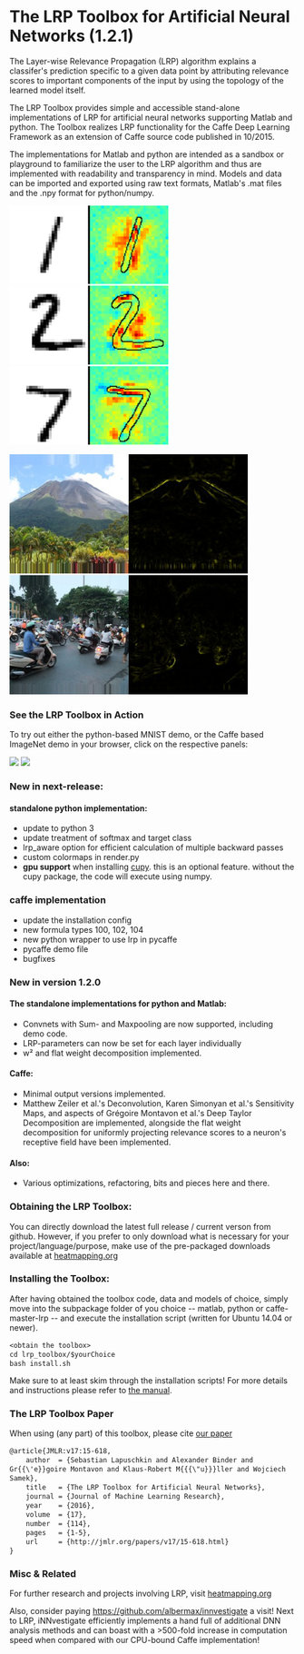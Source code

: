 # The LRP Toolbox for Artificial Neural Networks (1.2.1)

The Layer-wise Relevance Propagation (LRP) algorithm explains a classifer's prediction
specific  to  a  given  data  point  by  attributing
relevance scores to  important  components
of  the  input  by  using  the  topology  of  the  learned  model  itself.

The LRP Toolbox provides simple and accessible stand-alone implementations of LRP for artificial neural networks supporting Matlab and python. The Toolbox realizes LRP functionality for the Caffe Deep Learning Framework as an extension of Caffe source code published in 10/2015.

The  implementations  for  Matlab  and  python  are intended as a sandbox or playground to familiarize the user to the LRP algorithm and  thus are implemented with readability and transparency in mind.  Models and data can be imported and exported using raw text formats, Matlab's .mat files and the .npy format for python/numpy.

<img src="doc/images/1.png" width="280"><img src="doc/images/2.png" width="280"><img src="doc/images/7.png" width="280">

<img src="doc/images/volcano2.jpg" width="210"><img src="doc/images/volcano2_hm.jpg" width="210">
<img src="doc/images/scooter10.jpg" width="210"><img src="doc/images/scooter_10_hm.jpg" width="210">


### See the LRP Toolbox in Action
To try out either the python-based MNIST demo, or the Caffe based ImageNet demo in your browser, click on the respective panels:

[<img src="http://heatmapping.org/images/mnist.png" width=210>](http://heatmapping.org/mnist.html)
[<img src="http://heatmapping.org/images/caffe.png" width=210>](http://heatmapping.org/caffe.html)


### New in next-release:
#### standalone python implementation:
* update to python 3
* update treatment of softmax and target class
* lrp_aware option for efficient calculation of multiple backward passes
* custom colormaps in render.py
* __gpu support__ when installing [cupy](https://github.com/cupy/cupy). this is an optional feature. without the cupy package, the code will execute using numpy.

### caffe implementation
* update the installation config
* new formula types 100, 102, 104
* new python wrapper to use lrp in pycaffe
* pycaffe demo file
* bugfixes


### New in version 1.2.0
#### The standalone implementations for python and Matlab:
* Convnets with Sum- and Maxpooling are now supported, including demo code.
* LRP-parameters can now be set for each layer individually
* w² and flat weight decomposition implemented.



#### Caffe:
* Minimal output versions implemented.
* Matthew Zeiler et al.'s  Deconvolution, Karen Simonyan et al.'s Sensitivity Maps, and aspects of Grégoire Montavon et al.'s Deep Taylor Decomposition are implemented, alongside the flat weight decomposition for uniformly projecting relevance scores to a neuron's receptive field have been implemented.

#### Also:
* Various optimizations, refactoring, bits and pieces here and there.



### Obtaining the LRP Toolbox:
You can directly download the latest full release / current verson from github. However, if you prefer to only download what is necessary for your project/language/purpose, make use of the pre-packaged downloads available at [heatmapping.org](http://www.heatmapping.org/)


### Installing the Toolbox:

After having obtained the toolbox code, data and models of choice, simply move into the subpackage folder of you choice -- matlab, python or caffe-master-lrp -- and execute the installation script (written for Ubuntu 14.04 or newer). 

    <obtain the toolbox>
    cd lrp_toolbox/$yourChoice
    bash install.sh

Make sure to at least skim through the installation scripts! For more details and instructions please refer to [the manual](https://github.com/sebastian-lapuschkin/lrp_toolbox/blob/master/doc/manual/manual.pdf).

### The LRP Toolbox Paper

When using (any part) of this toolbox, please cite [our paper](http://jmlr.org/papers/volume17/15-618/15-618.pdf)

    @article{JMLR:v17:15-618,
        author  = {Sebastian Lapuschkin and Alexander Binder and Gr{{\'e}}goire Montavon and Klaus-Robert M{{{\"u}}}ller and Wojciech Samek},
        title   = {The LRP Toolbox for Artificial Neural Networks},
        journal = {Journal of Machine Learning Research},
        year    = {2016},
        volume  = {17},
        number  = {114},
        pages   = {1-5},
        url     = {http://jmlr.org/papers/v17/15-618.html}
    }


    
### Misc & Related

For further research and projects involving LRP, visit [heatmapping.org](http://heatmapping.org)

Also, consider paying https://github.com/albermax/innvestigate a visit! Next to LRP, iNNvestigate efficiently implements a hand full of additional DNN analysis methods and can boast with a >500-fold increase in computation speed when compared with our CPU-bound Caffe implementation! 

